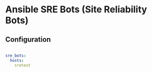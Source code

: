 # Ansible SRE Bots (Site Reliability Bots)

## Configuration

```yaml

sre_bots:
  hosts:
    sretest

```